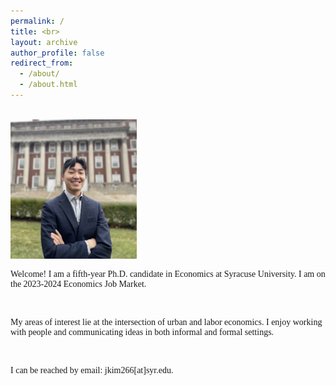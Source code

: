 ```yaml
---
permalink: /
title: <br>
layout: archive
author_profile: false
redirect_from: 
  - /about/
  - /about.html
---
```

<body>
<br>

 
<div class="container" style="max-width:100%">
<div class="image" style="max-width:40%">
<img src="images/profile_maxwell1.jpg">
</div>
<div class="text" style="min-width:60%">
<p style="font-family:verdana">Welcome! I am a fifth-year Ph.D. candidate in Economics at Syracuse University. I am on the 2023-2024 Economics Job Market.</p>  

<br>


<p style="font-family:verdana">My areas of interest lie at the intersection of urban and labor economics. I enjoy working with people and communicating ideas in both informal and formal settings.</p>

<br>

<p style="font-family:verdana">I can be reached by email: jkim266[at]syr.edu.</p>

</div>
</div>
 



</body>
